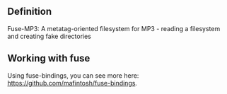## Definition
Fuse-MP3: A metatag-oriented filesystem for MP3 - reading a filesystem and creating fake directories

## Working with fuse
Using fuse-bindings, you can see more here: https://github.com/mafintosh/fuse-bindings.
